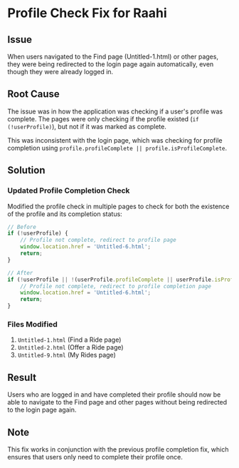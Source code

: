 # Profile Check Fix for Raahi

## Issue
When users navigated to the Find page (Untitled-1.html) or other pages, they were being redirected to the login page again automatically, even though they were already logged in.

## Root Cause
The issue was in how the application was checking if a user's profile was complete. The pages were only checking if the profile existed (`if (!userProfile)`), but not if it was marked as complete.

This was inconsistent with the login page, which was checking for profile completion using `profile.profileComplete || profile.isProfileComplete`.

## Solution

### Updated Profile Completion Check
Modified the profile check in multiple pages to check for both the existence of the profile and its completion status:

```javascript
// Before
if (!userProfile) {
    // Profile not complete, redirect to profile page
    window.location.href = 'Untitled-6.html';
    return;
}

// After
if (!userProfile || !(userProfile.profileComplete || userProfile.isProfileComplete)) {
    // Profile not complete, redirect to profile completion page
    window.location.href = 'Untitled-6.html';
    return;
}
```

### Files Modified
1. `Untitled-1.html` (Find a Ride page)
2. `Untitled-2.html` (Offer a Ride page)
3. `Untitled-9.html` (My Rides page)

## Result
Users who are logged in and have completed their profile should now be able to navigate to the Find page and other pages without being redirected to the login page again.

## Note
This fix works in conjunction with the previous profile completion fix, which ensures that users only need to complete their profile once.